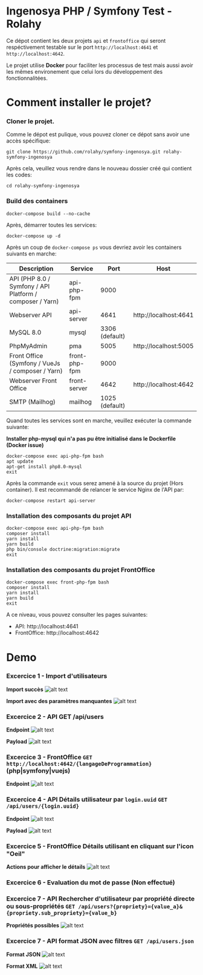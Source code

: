 Ingenosya PHP / Symfony Test - Rolahy
=====================================

Ce dépot contient les deux projets `api` et `frontoffice` qui seront respéctivement testable sur le port `http://localhost:4641` et `http://localhost:4642`.

Le projet utilise **Docker** pour faciliter les processus de test mais aussi avoir les mêmes environement que celui lors du développement des fonctionnalitées.

# Comment installer le projet?

### Cloner le projet.
Comme le dépot est pulique, vous pouvez cloner ce dépot sans avoir une accès spécifique:

```
git clone https://github.com/rolahy/symfony-ingenosya.git rolahy-symfony-ingenosya
```

Après cela, veuillez vous rendre dans le nouveau dossier créé qui contient les codes:
```
cd rolahy-symfony-ingenosya
```
### Build des containers
```
docker-compose build --no-cache
```
Après, démarrer toutes les services:
```
docker-compose up -d
```

Après un coup de `docker-compose ps` vous devriez avoir les containers suivants en marche:

Description|Service|Port|Host
------|---------|-----------|-----------
API (PHP 8.0 / Symfony / API Platform / composer / Yarn)|api-php-fpm|9000|
Webserver API|api-server|4641|http://localhost:4641
MySQL 8.0|mysql|3306 (default)|
PhpMyAdmin|pma|5005|http://localhost:5005
Front Office (Symfony / VueJs / composer / Yarn)|front-php-fpm|9000|
Webserver Front Office|front-server|4642|http://localhost:4642
SMTP (Mailhog)|mailhog|1025 (default)

Quand toutes les services sont en marche, veuillez exécuter la commande suivante:

**Installer php-mysql qui n'a pas pu être initialisé dans le Dockerfile (Docker issue)**
````
docker-compose exec api-php-fpm bash
apt update
apt-get install php8.0-mysql
exit
````

Après la commande `exit` vous serez amené à la source du projet (Hors container).
Il est recommandé de relancer le service Nginx de l'API par:
````
docker-compose restart api-server
````
### Installation des composants du projet API
````
docker-compose exec api-php-fpm bash
composer install
yarn install
yarn build
php bin/console doctrine:migration:migrate
exit
````

### Installation des composants du projet FrontOffice
````
docker-compose exec front-php-fpm bash
composer install
yarn install
yarn build
exit
````

A ce niveau, vous pouvez consulter les pages suivantes:
- API: http://localhost:4641
- FrontOffice: http://localhost:4642

 
# Demo
### Excercice 1 - Import d'utilisateurs
**Import succès**
![alt text](https://github.com/rolahy/symfony-ingenosya/blob/develop/demo/exercice-1-import-users.jpg?raw=true)

**Import avec des paramètres manquantes**
![alt text](https://github.com/rolahy/symfony-ingenosya/blob/develop/demo/exercice-1-import-users-missing-parameters-key.jpg?raw=true)

### Excercice 2 - API GET /api/users
**Endpoint**
![alt text](https://github.com/rolahy/symfony-ingenosya/blob/develop/demo/exercice-2-GET-users.jpg?raw=true)

**Payload**
![alt text](https://github.com/rolahy/symfony-ingenosya/blob/develop/demo/exercice-2-GET-users-payload.jpg?raw=true)

### Excercice 3 - FrontOffice `GET http://localhost:4642/{langageDeProgrammation}` (php|symfony|vuejs)
**Endpoint**
![alt text](https://github.com/rolahy/symfony-ingenosya/blob/develop/demo/exercice-3-programming-languages-path.jpg?raw=true)


### Excercice 4 - API Détails utilisateur par `login.uuid`  `GET /api/users/{login.uuid}`
**Endpoint**
![alt text](https://github.com/rolahy/symfony-ingenosya/blob/develop/demo/exercice-4-users-details-by-login-uuid.jpg?raw=true)

**Payload**
![alt text](https://github.com/rolahy/symfony-ingenosya/blob/develop/demo/exercice-4-users-details-by-login-uuid-payload.jpg?raw=true)


### Excercice 5 - FrontOffice Détails utilisant en cliquant sur l'icon "Oeil"
**Actions pour afficher le détails**
![alt text](https://github.com/rolahy/symfony-ingenosya/blob/develop/demo/exercice-3-programming-languages-path.jpg?raw=true)


### Excercice 6 - Evaluation du mot de passe (Non effectué)


### Excercice 7 - API Rechercher d'utilisateur par propriété directe ou sous-propriétés `GET /api/users?{propriety}={value_a}&{propriety.sub_propriety}={value_b}`
**Propriétés possibles**
![alt text](https://github.com/rolahy/symfony-ingenosya/blob/develop/demo/exercice-7-search-users.jpg?raw=true)

### Excercice 7 - API format JSON avec filtres `GET /api/users.json`
**Format JSON**
![alt text](https://github.com/rolahy/symfony-ingenosya/blob/develop/demo/exercice-8-users-json.jpg?raw=true)


**Format XML**
![alt text](https://github.com/rolahy/symfony-ingenosya/blob/develop/demo/exercice-8-users-xml.jpg?raw=true)

